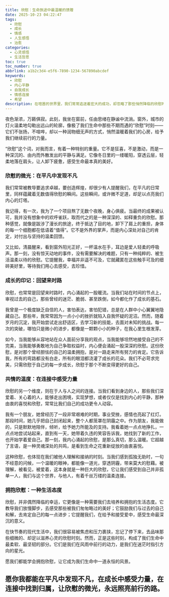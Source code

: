 ```yaml
---
title: 欣慰：生命旅途中最温暖的馈赠
date: 2025-10-23 04:22:47
tags:
  - 欣慰
  - 成长
  - 情感
  - 人生感悟
  - 治愈
categories:
  - 心灵感悟
  - 生活哲思
toc: true
toc_number: true
abbrlink: a1b2c3d4-e5f6-7890-1234-567890abcdef
keywords:
  - 欣慰
  - 内心平静
  - 自我成长
  - 情感连接
  - 希望
description: 在喧嚣的世界里，我们常常追逐着宏大的成功，却忽略了那些悄然降临的欣慰时刻。本文将带你走进内心深处，感受欣慰的微光如何点亮平凡日常，见证成长路上的温柔印记，并在人与人的连接中汲取力量。这是一份关于自我和解、关于生命馈赠的真挚感悟，愿它能为你带来一份宁静与温暖。
---
```


夜色渐浓，万籁俱寂。此刻，我坐在窗前，任由思绪在静谧中流淌。窗外，城市的灯火温柔地勾勒出远山的轮廓，像极了我们生命中那些不期而遇的“欣慰”时刻——它们不张扬，不喧哗，却以一种润物细无声的方式，悄然温暖着我们的心房，给予我们继续前行的力量。

“欣慰”这个词，对我而言，有着一种特别的重量。它不是狂喜，不是激动，而是一种深沉的、由内而外散发出的平静与满足。它像冬日里的一缕暖阳，穿透云层，轻柔地落在肩头，让人卸下疲惫，感受生命最本真的美好。

### 欣慰的微光：在平凡中发现不凡

我们常常被教导要追求卓越，要创造辉煌，却很少有人提醒我们，在平凡的日常里，同样蕴藏着无数值得欣慰的瞬间。这些瞬间，或许微不足道，却足以点亮我们内心的灯塔。

我记得，有一次，我为了一个项目熬了无数个夜晚，身心俱疲。当最终的成果被认可，我并没有想象中的欢呼雀跃，取而代之的是一种深深的、如释重负的欣慰。那种感觉，就像是跋涉了漫长的旅途，终于抵达了目的地，卸下了肩上的重担，身体的每一个细胞都在低语着“值得”。它不是外界的掌声，而是内心深处对自己的肯定，对付出与坚持的温柔回馈。

又比如，清晨醒来，看到窗外阳光正好，一杯温水在手，耳边是爱人轻柔的呼吸声。那一刻，没有惊天动地的事件，没有需要解决的难题，只有一种纯粹的、被生活温柔以待的欣慰。它提醒我，幸福并非遥不可及，它就藏匿在这些触手可及的细碎美好里，等待我们用心去感受，去珍惜。

### 成长的印记：回望来时路

欣慰，也常常是回望来时路时，内心涌起的一股暖流。当我们站在时间的节点上，审视过去的自己，那些曾经的迷茫、脆弱、甚至跌倒，如今都化作了成长的基石。

我曾是一个极度缺乏自信的人，害怕表达，害怕犯错，总是在人群中小心翼翼地隐藏自己。那些年，我常常因为一点小小的挫折就陷入自我怀疑的泥沼。然而，随着岁月的沉淀，我开始尝试走出舒适区，去学习新的技能，去面对未知的挑战。每一次的突破，哪怕只是微小的进步，都像是一颗颗小小的种子，在我心里生根发芽。

如今，当我能够从容地站在众人面前分享我的观点，当我能够坦然地接受自己的不完美，当我能够勇敢地为自己争取权益时，内心便会涌起一股深深的欣慰。这份欣慰，是对那个曾经胆怯的自己的温柔拥抱，是对一路走来所有努力的肯定。它告诉我，所有的弯路都没有白走，所有的眼泪都浇灌了成长的花朵。我们不必苛求完美，只需欣慰于自己的每一步成长，欣慰于那个不断变得更好的自己。

### 共情的温度：在连接中感受力量

欣慰的另一个维度，则在于人与人之间的连接。当我们看到身边的人，那些我们深爱着、关心着的人，能够走出困境，实现梦想，或者仅仅是找到内心的平静，那种由衷的喜悦和欣慰，常常比我们自己的成功更令人动容。

我有一个朋友，她曾经历了一段非常艰难的时期，事业受挫，感情也亮起了红灯。那段时间，她几乎把自己封闭起来，整个人都笼罩在阴霾之中。作为朋友，我能做的，只是默默地陪伴，倾听，给予她力所能及的支持。我看着她一点点地挣扎，一点点地尝试站起来，直到有一天，她带着久违的笑容告诉我，她找到了新的工作，也开始学着爱自己。那一刻，我内心涌起的欣慰，是那么真切，那么温暖。它超越了言语，是一种灵魂深处的共鸣，是看到生命之花重新绽放的由衷喜悦。

这种欣慰，也体现在我们被他人理解和接纳的时刻。当我们感到孤独无助时，一句不经意的问候，一个温暖的眼神，都能像一道光，穿透阴霾，带来莫大的慰藉。被理解，被看见，被爱着，这本身就是一种巨大的欣慰，它让我们感受到自己并非孤单一人，我们与这个世界，与他人，有着千丝万缕的温柔连接。

### 拥抱欣慰：一种生活态度

欣慰，并非偶然降临的幸运，它更像是一种需要我们去培养和拥抱的生活态度。它教导我们放慢脚步，去感受那些被我们匆匆略过的美好；它鼓励我们与过去的自己和解，去肯定自己的每一点进步；它提醒我们，在给予和接受爱中，感受生命最深沉的意义。

在快节奏的现代生活中，我们很容易被焦虑和压力裹挟，忘记了停下来，去品味那些细微的、却足以滋养心灵的欣慰时刻。然而，正是这些时刻，构成了我们生命中最柔软、最坚韧的部分。它们是我们在风雨中前行的动力，是我们在迷茫时指引方向的星光。

愿我们都能学会拥抱欣慰，让它成为我们生命中一道永恒的风景。

愿你我都能在平凡中发现不凡，在成长中感受力量，在连接中找到归属，让欣慰的微光，永远照亮前行的路。
---